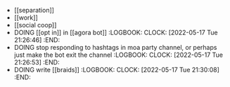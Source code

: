 - [[separation]]
- [[work]]
- [[social coop]]
- DOING [[opt in]] in [[agora bot]]
  :LOGBOOK:
  CLOCK: [2022-05-17 Tue 21:26:46]
  :END:
- DOING stop responding to hashtags in moa party channel, or perhaps just make the bot exit the channel
  :LOGBOOK:
  CLOCK: [2022-05-17 Tue 21:26:53]
  :END:
- DOING write [[braids]]
  :LOGBOOK:
  CLOCK: [2022-05-17 Tue 21:30:08]
  :END: